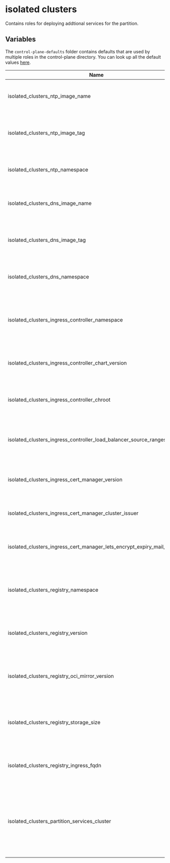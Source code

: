 # isolated clusters

Contains roles for deploying addtional services for the partition.

## Variables

The `control-plane-defaults` folder contains defaults that are used by multiple roles in the control-plane directory. You can look up all the default values [here](control-plane-defaults/main.yaml).

| Name                                                                    | Mandatory | Description                                                                                      |
| ----------------------------------------------------------------------- | --------- | ------------------------------------------------------------------------------------------------ |
| isolated_clusters_ntp_image_name                                        |           | The image name of the ntp service for the partition.                                             |
| isolated_clusters_ntp_image_tag                                         | yes       | The tag or version of the ntp service container image.                                           |
| isolated_clusters_ntp_namespace                                         |           | The namespace to deploy the ntp server to.                                                       |
| isolated_clusters_dns_image_name                                        |           | The image name of the dns service for the partition.                                             |
| isolated_clusters_dns_image_tag                                         | yes       | The tag or version of the dns service container image.                                           |
| isolated_clusters_dns_namespace                                         |           | The namespace to deploy the dns server to.                                                       |
| isolated_clusters_ingress_controller_namespace                          |           | The namespace where the ingress controller should be deployed to.                                |
| isolated_clusters_ingress_controller_chart_version                      | yes       | The version of the ingress controller chart.                                                     |
| isolated_clusters_ingress_controller_chroot                             |           | Indicates if the image should have a changed root.                                               |
| isolated_clusters_ingress_controller_load_balancer_source_ranges        | yes       | The load balancer source ranges of the ingress controller.                                       |
| isolated_clusters_ingress_cert_manager_version                          | yes       | The cert manager version used to generate certificates.                                          |
| isolated_clusters_ingress_cert_manager_cluster_issuer                   |           | The cluster issuer for the cert manager.                                                         |
| isolated_clusters_ingress_cert_manager_lets_encrypt_expiry_mail_address | yes       | The email that should receive certificate expiry warnings.                                       |
| isolated_clusters_registry_namespace                                    |           | The namespace for the registry used for isolated clusters.                                       |
| isolated_clusters_registry_version                                      | yes       | The version of the registry used for isolated clusters.                                          |
| isolated_clusters_registry_oci_mirror_version                           | yes       | The OCI mirror version of the registry used for isolated clusters.                               |
| isolated_clusters_registry_storage_size                                 |           | The storage size of the registry used for isolated clusters.                                     |
| isolated_clusters_registry_ingress_fqdn                                 | yes       | The full name of the registry used for isolated clusters.                                        |
| isolated_clusters_partition_services_cluster                            |           | The cluster to deploy the services like ntp, dns, ingress, cert manager and the OCI registry to. |
